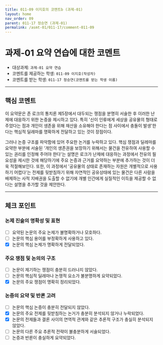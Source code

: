 ```yaml
---
title: 011-09 이지호의 코멘트b (과제-01) 
layout: home
nav_order: 09
parent: 011-17 정승연 (과제-01)
permalink: /asmt-01/011-17/comment-011-09
---
```


# 과제-01 요약 연습에 대한 코멘트

- 대상과제: `과제-01 요약 연습`
- 코멘트를 제공하는 학생: `011-09 이지호(작성자)` 
- 코멘트를 받는 학생: `011-17 정승연(코멘트를 받는 학생 이름)` 

---

## 핵심 코멘트

이 요약문은 존 로크의 통치론 제5장에서 대두되는 쟁점을 분명히 서술한 후 이러한 난제에 대응하기 위한 논증을 제시하고 있다. 특히 '신이 인류에게 세상을 공유물의 형태로 주었다는 점과 개인이 생존을 위해 재산을 소유해야 한다는 점 사이에서 충돌이 발생'한다는 핵심적 딜레마를 명확하게 전달하고 있는 것이 장점이다. 

그러나 논증 구조를 파악함에 있어 주요한 논거를 누락하고 있다. 핵심 쟁점과 딜레마를 요약한 부분에 서술된 '개인의 생존권을 보장하기 위해서는 물건을 전유하여 사용할 수 있는 권리를 인정해 주어야 한다'는 설명은 로크가 난제에 대응하는 과정에서 전유의 필요성을 제시한 것에 해당하기에 주요 논증과 근거를 요약하는 부분에 추가하는 것이 더욱 적절해보인다. 또한, 이 과정에서 '공유물의 상태로 존재하는 자원은 개별적으로 사용하기 어렵다'는 전제를 뒷받침하기 위해 자연적인 공유상태에 있는 물건은 다른 사람을 배제하는 사적 지배권을 도출할 수 없기에 개별 인간에게 실질적인 이득을 제공할 수 없다는 설명을 추가할 것을 제안한다. 

---

## 체크 포인트

### 논제 진술의 명확성 및 표현  
- [ ] 요약된 논문의 주요 논제가 불명확하거나 모호하다.  
- [ ] 논문의 핵심 용어를 부정확하게 사용하고 있다.  
- [x] 논문의 핵심 논제가 명확하게 전달되었다.  

### 주요 쟁점 및 논의의 구조  
- [ ] 논문이 제기하는 쟁점이 충분히 드러나지 않았다.  
- [ ] 논문의 핵심적 딜레마나 논쟁적 요소가 불분명하게 요약되었다.  
- [x] 논문의 주요 쟁점이 명확히 정리되었다.  

### 논증의 요약 및 반론 고려  
- [ ] 논문의 핵심 논증이 충분히 전달되지 않았다.  
- [x] 논문의 주요 전제를 뒷받침하는 논거가 충분히 분석되지 않거나 누락되었다.  
- [x] 논문의 전제들과 결론 사이의 연역적 관계와 같은 추론적 구조가 충실히 분석되지 않았다.  
- [ ] 논문의 다른 주요 추론적 전략이 불충분하게 서술되었다.
- [ ] 논증과 반론이 충실하게 요약되었다. 